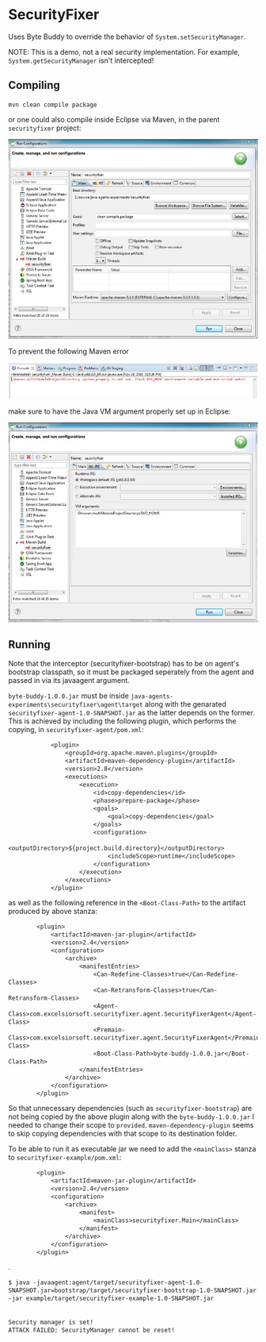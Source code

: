 # SecurityFixer

Uses Byte Buddy to override the behavior of `System.setSecurityManager`.

NOTE: This is a demo, not a real security implementation.  For example, `System.getSecurityManager` isn't intercepted!  

## Compiling

```
mvn clean compile package
```

or one could also compile inside Eclipse via Maven, in the parent ``securityfixer`` project:


![Main Tab](https://github.com/excelsiorsoft/java-agents-experiments/blob/master/images/Capture.JPG)

To prevent the following Maven error

![Maven Eclipse Error](https://github.com/excelsiorsoft/java-agents-experiments/blob/master/images/Capture3.JPG)

 make sure to have the Java VM argument properly set up in Eclipse:


![JRE Tab](https://github.com/excelsiorsoft/java-agents-experiments/blob/master/images/Capture2.JPG)

## Running

Note that the interceptor (securityfixer-bootstrap) has to be on agent's bootstrap classpath, so
it must be packaged seperately from the agent and passed in via its javaagent argument.

`byte-buddy-1.0.0.jar` must be inside `java-agents-experiments\securityfixer\agent\target` along with the genarated `securityfixer-agent-1.0-SNAPSHOT.jar` as the latter depends on the former.  This is achieved by including the following plugin, which performs the copying, in `securityfixer-agent/pom.xml`: 

    
    			<plugin>
    				<groupId>org.apache.maven.plugins</groupId>
    				<artifactId>maven-dependency-plugin</artifactId>
    				<version>2.8</version>
    				<executions>
    					<execution>
    						<id>copy-dependencies</id>
    						<phase>prepare-package</phase>
    						<goals>
    							<goal>copy-dependencies</goal>
    						</goals>
    						<configuration>
    							<outputDirectory>${project.build.directory}</outputDirectory>
    							<includeScope>runtime</includeScope>
    						</configuration>
    					</execution>
    				</executions>
    			</plugin>
    
as well as the following reference in the `<Boot-Class-Path>` to the artifact produced by above stanza:

			<plugin>
				<artifactId>maven-jar-plugin</artifactId>
				<version>2.4</version>
				<configuration>
					<archive>
						<manifestEntries>
							<Can-Redefine-Classes>true</Can-Redefine-Classes>
							<Can-Retransform-Classes>true</Can-Retransform-Classes>
							<Agent-Class>com.excelsiorsoft.securityfixer.agent.SecurityFixerAgent</Agent-Class>
							<Premain-Class>com.excelsiorsoft.securityfixer.agent.SecurityFixerAgent</Premain-Class>
							<Boot-Class-Path>byte-buddy-1.0.0.jar</Boot-Class-Path>
						</manifestEntries>
					</archive>
				</configuration>
			</plugin>


So that unnecessary dependencies (such as `securityfixer-bootstrap`) are not being copied by the above plugin along with the `byte-buddy-1.0.0.jar` I needed to change their scope to `provided`.  `maven-dependency-plugin` seems to skip copying dependencies with that scope to its destination folder.

To be able to run it as executable jar we need to add the `<mainClass>` stanza to `securityfixer-example/pom.xml`:

    		<plugin>
				<artifactId>maven-jar-plugin</artifactId>
				<version>2.4</version>
				<configuration>
					<archive>
						<manifest>
							<mainClass>securityfixer.Main</mainClass>
						</manifest>
					</archive>
				</configuration>
			</plugin>

.


    $ java -javaagent:agent/target/securityfixer-agent-1.0-SNAPSHOT.jar=bootstrap/target/securityfixer-bootstrap-1.0-SNAPSHOT.jar -jar example/target/securityfixer-example-1.0-SNAPSHOT.jar


    Security manager is set!    
    ATTACK FAILED: SecurityManager cannot be reset!






